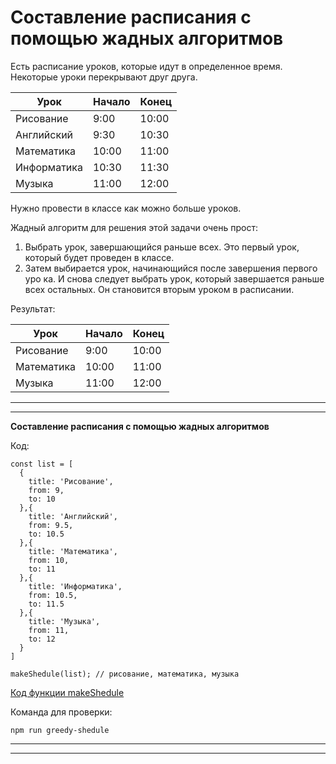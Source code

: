 # Составление расписания с помощью жадных алгоритмов

Есть расписание уроков, которые идут в определенное время. Некоторые уроки перекрывают друг друга.

Урок|Начало|Конец
-|-|-
Рисование|9:00|10:00
Английский|9:30|10:30
Математика|10:00|11:00
Информатика|10:30|11:30
Музыка|11:00|12:00

Нужно провести в классе как можно больше уроков.

Жадный алгоритм для решения этой задачи очень прост:

1. Выбрать урок, завершающийся раньше всех. Это первый урок, который будет проведен в классе.
2. Затем выбирается урок, начинающийся после завершения первого уро­ ка. И снова следует выбрать урок, который завершается раньше всех остальных. Он становится вторым уроком в расписании.

Результат:

Урок|Начало|Конец
-|-|-
Рисование|9:00|10:00
Математика|10:00|11:00
Музыка|11:00|12:00

***
***

**Составление расписания с помощью жадных алгоритмов**

Код:

```
const list = [
  {
    title: 'Рисование',
    from: 9,
    to: 10
  },{
    title: 'Английский',
    from: 9.5,
    to: 10.5
  },{
    title: 'Математика',
    from: 10,
    to: 11
  },{
    title: 'Информатика',
    from: 10.5,
    to: 11.5
  },{
    title: 'Музыка',
    from: 11,
    to: 12
  }
]

makeShedule(list); // рисование, математика, музыка
```

[Код функции makeShedule](./shedule.js)

Команда для проверки:

```
npm run greedy-shedule
```

***
***